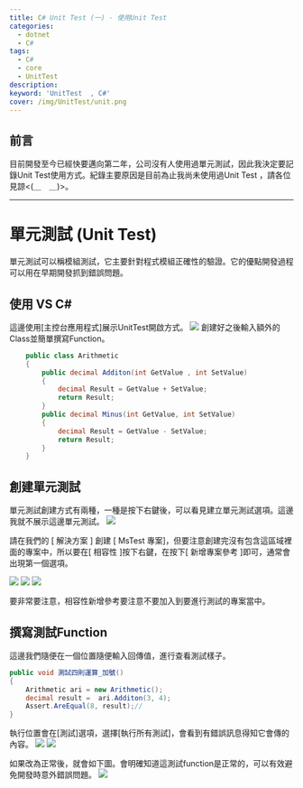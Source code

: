 ```yaml
---
title: C# Unit Test (一) - 使用Unit Test
categories: 
  - dotnet
  - C#
tags: 
  - C#
  - core
  - UnitTest
description:
keyword: 'UnitTest  , C#'
cover: /img/UnitTest/unit.png
---
```


## 前言
目前開發至今已經快要邁向第二年，公司沒有人使用過單元測試，因此我決定要記錄Unit Test使用方式。紀錄主要原因是目前為止我尚未使用過Unit Test ，請各位見諒<(＿　＿)>。

---

# 單元測試 (Unit Test)
單元測試可以稱模組測試，它主要針對程式模組正確性的驗證。它的優點開發過程可以用在早期開發抓到錯誤問題。

## 使用 VS C#
這邊使用[主控台應用程式]展示UnitTest開啟方式。
![](/img/UnitTest/Test01.jpg)
創建好之後輸入額外的Class並簡單撰寫Function。
```cs
    public class Arithmetic
    {
        public decimal Additon(int GetValue , int SetValue)
        {
            decimal Result = GetValue + SetValue;
            return Result;
        }
        public decimal Minus(int GetValue, int SetValue)
        {
            decimal Result = GetValue - SetValue;
            return Result;
        }
    }
```
## 創建單元測試
單元測試創建方式有兩種，一種是按下右鍵後，可以看見建立單元測試選項。這邊我就不展示這邊單元測試。
![](/img/UnitTest/Test02.jpg)

請在我們的 [ 解決方案 ] 創建 [ MsTest 專案]，但要注意創建完沒有包含這區域裡面的專案中，所以要在[ 相容性 ]按下右鍵，在按下[ 新增專案參考 ]即可，通常會出現第一個選項。

![](/img/UnitTest/Test03.jpg)
![](/img/UnitTest/Test04.jpg)
![](/img/UnitTest/Test05.jpg)

要非常要注意，相容性新增參考要注意不要加入到要進行測試的專案當中。


## 撰寫測試Function
這邊我們隨便在一個位置隨便輸入回傳值，進行查看測試樣子。
```cs
public void 測試四則運算_加號()
{
    Arithmetic ari = new Arithmetic();
    decimal result =  ari.Additon(3, 4);
    Assert.AreEqual(8, result);//
}
```
執行位置會在[測試]選項，選擇[執行所有測試]，會看到有錯誤訊息得知它會傳的內容。
![](/img/UnitTest/Test06.jpg)
![](/img/UnitTest/Test07.jpg)


如果改為正常後，就會如下圖。會明確知道這測試function是正常的，可以有效避免開發時意外錯誤問題。
![](/img/UnitTest/Test08.jpg)



